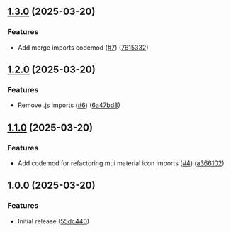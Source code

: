 ## [1.3.0](https://github.com/BrightNight-Energy/ts-import-codemod/compare/v1.2.0...v1.3.0) (2025-03-20)

### Features

* Add merge imports codemod ([#7](https://github.com/BrightNight-Energy/ts-import-codemod/issues/7)) ([7615332](https://github.com/BrightNight-Energy/ts-import-codemod/commit/761533232bb7334964ed0c66adfb5b21be03fb41))

## [1.2.0](https://github.com/BrightNight-Energy/ts-import-codemod/compare/v1.1.0...v1.2.0) (2025-03-20)

### Features

* Remove .js imports ([#6](https://github.com/BrightNight-Energy/ts-import-codemod/issues/6)) ([6a47bd8](https://github.com/BrightNight-Energy/ts-import-codemod/commit/6a47bd8fa1fc960069ed2001911f6c6fa175571d))

## [1.1.0](https://github.com/BrightNight-Energy/ts-import-codemod/compare/v1.0.0...v1.1.0) (2025-03-20)

### Features

* Add codemod for refactoring mui material icon imports ([#4](https://github.com/BrightNight-Energy/ts-import-codemod/issues/4)) ([a366102](https://github.com/BrightNight-Energy/ts-import-codemod/commit/a3661029713114529c099b2a8ea61cef0cb6c22b))

## 1.0.0 (2025-03-20)

### Features

* Initial release ([55dc440](https://github.com/BrightNight-Energy/ts-ecma-import-codmod/commit/55dc440dcdec4059ddd657180df59bfc76133d6c))
